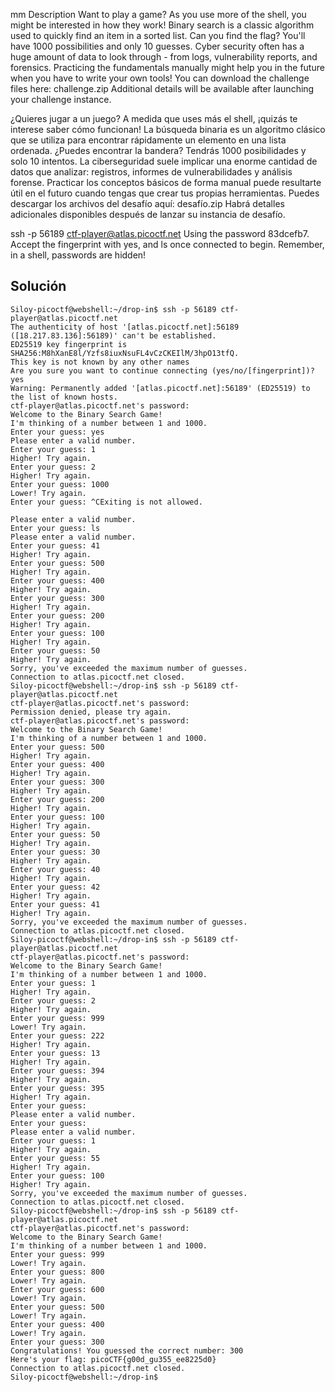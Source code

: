 mm
Description
Want to play a game? As you use more of the shell, you might be interested in how they work! Binary search is a classic algorithm used to quickly find an item in a sorted list. Can you find the flag? You'll have 1000 possibilities and only 10 guesses.
Cyber security often has a huge amount of data to look through - from logs, vulnerability reports, and forensics. Practicing the fundamentals manually might help you in the future when you have to write your own tools!
You can download the challenge files here:
challenge.zip
Additional details will be available after launching your challenge instance.

¿Quieres jugar a un juego? A medida que uses más el shell, ¡quizás te interese saber cómo funcionan! La búsqueda binaria es un algoritmo clásico que se utiliza para encontrar rápidamente un elemento en una lista ordenada. ¿Puedes encontrar la bandera? Tendrás 1000 posibilidades y solo 10 intentos.
La ciberseguridad suele implicar una enorme cantidad de datos que analizar: registros, informes de vulnerabilidades y análisis forense. Practicar los conceptos básicos de forma manual puede resultarte útil en el futuro cuando tengas que crear tus propias herramientas.
Puedes descargar los archivos del desafío aquí:
desafío.zip
Habrá detalles adicionales disponibles después de lanzar su instancia de desafío.

ssh -p 56189 ctf-player@atlas.picoctf.net
Using the password 83dcefb7. Accept the fingerprint with yes, and ls once connected to begin. Remember, in a shell, passwords are hidden!

## Solución 
```
Siloy-picoctf@webshell:~/drop-in$ ssh -p 56189 ctf-player@atlas.picoctf.net
The authenticity of host '[atlas.picoctf.net]:56189 ([18.217.83.136]:56189)' can't be established.
ED25519 key fingerprint is SHA256:M8hXanE8l/Yzfs8iuxNsuFL4vCzCKEIlM/3hpO13tfQ.
This key is not known by any other names
Are you sure you want to continue connecting (yes/no/[fingerprint])? yes
Warning: Permanently added '[atlas.picoctf.net]:56189' (ED25519) to the list of known hosts.
ctf-player@atlas.picoctf.net's password: 
Welcome to the Binary Search Game!
I'm thinking of a number between 1 and 1000.
Enter your guess: yes
Please enter a valid number.
Enter your guess: 1
Higher! Try again.
Enter your guess: 2
Higher! Try again.
Enter your guess: 1000
Lower! Try again.
Enter your guess: ^CExiting is not allowed.
 
Please enter a valid number.
Enter your guess: ls
Please enter a valid number.
Enter your guess: 41
Higher! Try again.
Enter your guess: 500
Higher! Try again.
Enter your guess: 400 
Higher! Try again.
Enter your guess: 300
Higher! Try again.
Enter your guess: 200
Higher! Try again.
Enter your guess: 100
Higher! Try again.
Enter your guess: 50
Higher! Try again.
Sorry, you've exceeded the maximum number of guesses.
Connection to atlas.picoctf.net closed.
Siloy-picoctf@webshell:~/drop-in$ ssh -p 56189 ctf-player@atlas.picoctf.net
ctf-player@atlas.picoctf.net's password: 
Permission denied, please try again.
ctf-player@atlas.picoctf.net's password: 
Welcome to the Binary Search Game!
I'm thinking of a number between 1 and 1000.
Enter your guess: 500
Higher! Try again.
Enter your guess: 400
Higher! Try again.
Enter your guess: 300
Higher! Try again.
Enter your guess: 200
Higher! Try again.
Enter your guess: 100
Higher! Try again.
Enter your guess: 50
Higher! Try again.
Enter your guess: 30
Higher! Try again.
Enter your guess: 40
Higher! Try again.
Enter your guess: 42
Higher! Try again.
Enter your guess: 41
Higher! Try again.
Sorry, you've exceeded the maximum number of guesses.
Connection to atlas.picoctf.net closed.
Siloy-picoctf@webshell:~/drop-in$ ssh -p 56189 ctf-player@atlas.picoctf.net
ctf-player@atlas.picoctf.net's password: 
Welcome to the Binary Search Game!
I'm thinking of a number between 1 and 1000.
Enter your guess: 1
Higher! Try again.
Enter your guess: 2
Higher! Try again.
Enter your guess: 999
Lower! Try again.
Enter your guess: 222
Higher! Try again.
Enter your guess: 13
Higher! Try again.
Enter your guess: 394
Higher! Try again.
Enter your guess: 395
Higher! Try again.
Enter your guess: 
Please enter a valid number.
Enter your guess: 
Please enter a valid number.
Enter your guess: 1
Higher! Try again.
Enter your guess: 55
Higher! Try again.
Enter your guess: 100   
Higher! Try again.
Sorry, you've exceeded the maximum number of guesses.
Connection to atlas.picoctf.net closed.
Siloy-picoctf@webshell:~/drop-in$ ssh -p 56189 ctf-player@atlas.picoctf.net
ctf-player@atlas.picoctf.net's password: 
Welcome to the Binary Search Game!
I'm thinking of a number between 1 and 1000.
Enter your guess: 999
Lower! Try again.
Enter your guess: 800
Lower! Try again.
Enter your guess: 600
Lower! Try again.
Enter your guess: 500
Lower! Try again.
Enter your guess: 400
Lower! Try again.
Enter your guess: 300
Congratulations! You guessed the correct number: 300
Here's your flag: picoCTF{g00d_gu355_ee8225d0}
Connection to atlas.picoctf.net closed.
Siloy-picoctf@webshell:~/drop-in$ 
```
